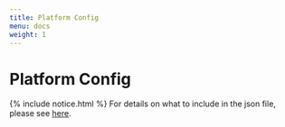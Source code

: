```yaml
---
title: Platform Config
menu: docs
weight: 1
---
```


# Platform Config
{% include notice.html %}
For details on what to include in the json file, please see [here](/reference/platform-config-json).